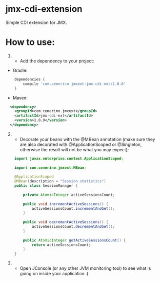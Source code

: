 # jmx-cdi-extension
Simple CDI extension for JMX.

# How to use:

1) - Add the dependency to your project:

- Gradle:
```groovy
    dependencies {
        compile 'com.cenerino.jmxext:jmx-cdi-ext:1.0.0'
    }
```

- Maven:
```xml
  <dependency>
    <groupId>com.cenerino.jmxext</groupId>
    <artifactId>jmx-cdi-ext</artifactId>
    <version>1.0.0</version>
  </dependency>
```

2) - Decorate your beans with the @MBean annotation (make sure they are also decorated with @ApplicationScoped or @Singleton, otherwise the result will not be what you may expect):

```java
    import javax.enterprise.context.ApplicationScoped;
    
    import com.cenerino.jmxext.MBean;
    
    @ApplicationScoped
    @MBean(description = "Session statistics")
    public class SessionManager {
    
        private AtomicInteger activeSessionsCount;
    
        public void incrementActiveSessions() {
            activeSessionsCount.incrementAndGet();
        }
    
        public void decrementActiveSessions() {
            activeSessionsCount.decrementAndGet();
        }
    
        public AtomicInteger getActiveSessionsCount() {
            return activeSessionsCount;
        }
    }
```

3) - Open JConsole (or any other JVM monitoring tool) to see what is going on inside your application :)
